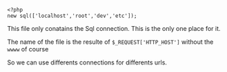     <?php
    new sql(['localhost','root','dev','etc']);

This file only conatains the Sql connection.
This is the only one place for it.

The name of the file is the resulte of `$_REQUEST['HTTP_HOST']` without the `wwww` of course

So we can use differents connections for differents urls.